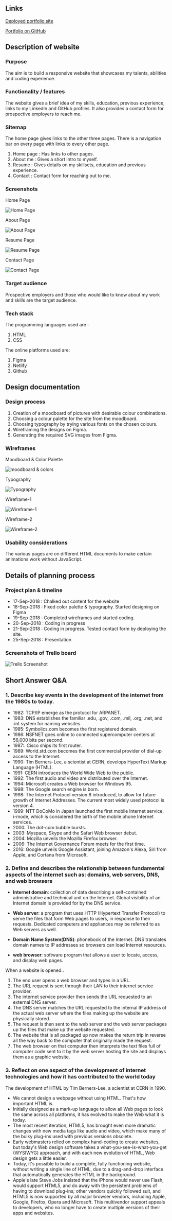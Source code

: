 
## Links 

[Deployed portfolio site](https://sherinsam-portfolio.netlify.com/)


[Portfolio on GitHub](https://github.com/SherinSam/portfolio_v1)

## Description of website

### Purpose
The aim is to build a responsive website that showcases my talents, abilities and coding experience.
### Functionality / features
The website gives a brief idea of my skills, education, previous experience, links to my LinkedIn and GitHub profiles. It also provides a contact form for prospective employers to reach me.
### Sitemap
The home page gives links to the other three pages. There is a navigation bar on every page with links to every other page. 

1. Home page : Has links to other pages.
2. About me  : Gives a short intro to myself.
3. Resume    : Gives details on my skillsets, education and previous experience.
4. Contact   : Contact form for reaching out to me.
### Screenshots

Home Page

![Home Page](docs/website_screenshots/home_page.png)

About Page

![About Page](docs/website_screenshots/about_page.png)

Resume Page

![Resume Page](docs/website_screenshots/resume_page.png)

Contact Page

![Contact Page](docs/website_screenshots/contact_page.png)


### Target audience
Prospective employers and those who would like to know about my work and skills are the target audience.

### Tech stack
The programming languages used are :
1. HTML
2. CSS

The online platforms used are:
1. Figma
2. Netlify
3. Github 


## Design documentation

### Design process
1. Creation of a moodboard of pictures with desirable colour combinations.
2. Choosing a colour palette for the site from the moodboard.
3. Choosing typography by trying various fonts on the chosen colours.
4. Wireframing the designs on Figma.
5. Generating the required SVG images from Figma.

### Wireframes
Moodboard & Color Palette

![moodboard & colors](docs/wireframes/moodboard.png)

Typography

![Typography](docs/wireframes/typography.png)

Wireframe-1

![Wireframe-1](docs/wireframes/wireframe1.png)

Wireframe-2

![Wireframe-2](docs/wireframes/wireframe2.png)


### Usability considerations
The various pages are on different HTML documents to make certain animations work without JavaScript.


## Details of planning process

### Project plan & timeline

* 17-Sep-2018 : Chalked out content for the website
* 18-Sep-2018 : Fixed color palette & typography. Started designing on Figma
* 19-Sep-2018 : Completed wireframes and started coding.
* 20-Sep-2018 : Coding in progress
* 21-Sep-2018 : Coding in progress. Tested contact form by deploying the site.
* 25-Sep-2018 : Presentation  
### Screenshots of Trello board

![Trello Screenshot](docs/trello_screenshot.png)



## Short Answer Q&A 
### 1. Describe key events in the development of the internet from the 1980s to today.
* 1982: TCP/IP emerge as the protocol for ARPANET. 
* 1983: DNS establishes the familiar .edu, .gov, .com, .mil, .org, .net, and .int system for naming websites. 
* 1985: Symbolics.com becomes the first registered domain.
* 1986: NSFNET goes online to connected supercomputer centers at 56,000 bits per second.
* 1987:. Cisco ships its first router.
* 1989: World.std.com becomes the first commercial provider of dial-up access to the Internet.
* 1990: Tim Berners-Lee, a scientist at CERN, develops HyperText Markup Language (HTML). 
* 1991: CERN introduces the World Wide Web to the public.
* 1992: The first audio and video are distributed over the Internet. 
* 1994: Microsoft creates a Web browser for Windows 95.
* 1998: The Google search engine is born.
* 1998: The Internet Protocol version 6 introduced, to allow for future growth of Internet Addresses. The current most widely used protocol is version 4. 
* 1999:  NTT DoCoMo in Japan launched the first mobile Internet service, i-mode, which is considered the birth of the mobile phone Internet services. 
* 2000: The dot-com bubble bursts.
* 2003: Myspace, Skype and the Safari Web browser debut.
* 2004:  Mozilla unveils the Mozilla Firefox browser.
* 2006: The Internet Governance Forum meets for the first time.
* 2016: Google unveils Google Assistant, joining Amazon's Alexa, Siri from Apple, and Cortana from Microsoft.
        
### 2. Define and describes the relationship between fundamental aspects of the internet such as: domains, web servers, DNS, and web browsers
* **Internet domain**: collection of data describing a self-contained administrative and technical unit on the Internet. Global visibility of an Internet domain is provided for by the DNS service.

* **Web server**: a program that uses HTTP (Hypertext Transfer Protocol) to serve the files that form Web pages to users, in response to their requests. Dedicated computers and appliances may be referred to as Web servers as well.

* **Domain Name System(DNS)**: phonebook of the Internet. DNS translates domain names to IP addresses so browsers can load Internet resources.

* **web browser**: software program that allows a user to locate, access, and display web pages.

When a website is opened..
1. The end user opens a web browser and types in a URL.
2. The URL request is sent through their LAN to their internet service provider. 
3. The internet service provider then sends the URL requested to an external DNS server.
6. The DNS server matches the URL requested to the internal IP address of the actual web server where the files making up the website are physically stored.
7. The request is then sent to the web server and the web server packages up the files that make up the website requested.
8. The website that is all packaged up now makes the return trip in reverse all the way back to the computer that originally made the request.
9. The web browser on that computer then interprets the text files full of computer code sent to it by the web server hosting the site and displays them as a graphic website.
        
### 3. Reflect on one aspect of the development of internet technologies and how it has contributed to the world today
The development of HTML by  Tim Berners-Lee, a scientist at CERN in 1990. 
* We cannot design a webpage without using HTML. That's how important HTML is. 
* Initially designed as a mark-up language to allow all Web pages to look the same across all platforms, it has evolved to make the Web what it is today. 
* The most recent iteration, HTML5, has brought even more dramatic changes with new media tags like audio and video, which make many of the bulky plug-ins used with previous versions obsolete.
* Early webmasters relied on complex hand-coding to create websites, but today's Web design software takes a what-you-see-is-what-you-get (WYSIWYG) approach, and with each new evolution of HTML, Web design gets a little easier. 
* Today, it's possible to build a complete, fully functioning website, without writing a single line of HTML, due to a drag-and-drop interface that automatically generates the HTML in the background.
* Apple's late Steve Jobs insisted that the iPhone would never use Flash, would support HTML5, and do away with the persistent problems of having to download plug-ins; other vendors quickly followed suit, and HTML5 is now supported by all major browser vendors, including Apple, Google, Firefox, Opera and Microsoft. This multivendor support appeals to developers, who no longer have to create multiple versions of their apps and websites.

